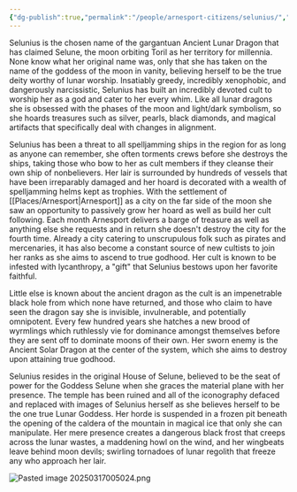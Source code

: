 ```yaml
---
{"dg-publish":true,"permalink":"/people/arnesport-citizens/selunius/","tags":["Character","Adversary","Ally"]}
---
```


Selunius is the chosen name of the gargantuan Ancient Lunar Dragon that has claimed Selune, the moon orbiting Toril as her territory for millennia.  None know what her original name was, only that she has taken on the name of the goddess of the moon in vanity, believing herself to be the true deity worthy of lunar worship.  Insatiably greedy, incredibly xenophobic, and dangerously narcissistic, Selunius has built an incredibly devoted cult to worship her as a god and cater to her every whim.  Like all lunar dragons she is obsessed with the phases of the moon and light/dark symbolism, so she hoards treasures such as silver, pearls, black diamonds, and magical artifacts that specifically deal with changes in alignment.  

Selunius has been a threat to all spelljamming ships in the region for as long as anyone can remember, she often torments crews before she destroys the ships, taking those who bow to her as cult members if they cleanse their own ship of nonbelievers.  Her lair is surrounded by hundreds of vessels that have been irreparably damaged and her hoard is decorated with a wealth of spelljamming helms kept as trophies.  With the settlement of [[Places/Arnesport\|Arnesport]] as a city on the far side of the moon she saw an opportunity to passively grow her hoard as well as build her cult following.  Each month Arnesport delivers a barge of treasure as well as anything else she requests and in return she doesn't destroy the city for the fourth time.  Already a city catering to unscrupulous folk such as pirates and mercenaries, it has also become a constant source of new cultists to join her ranks as she aims to ascend to true godhood.  Her cult is known to be infested with lycanthropy, a "gift" that Selunius bestows upon her favorite faithful.  

Little else is known about the ancient dragon as the cult is an impenetrable black hole from which none have returned, and those who claim to have seen the dragon say she is invisible, invulnerable, and potentially omnipotent.  Every few hundred years she hatches a new brood of wyrmlings which ruthlessly vie for dominance amongst themselves before they are sent off to dominate moons of their own.  Her sworn enemy is the Ancient Solar Dragon at the center of the system, which she aims to destroy upon attaining true godhood.  

Selunius resides in the original House of Selune, believed to be the seat of power for the Goddess Selune when she graces the material plane with her presence.  The temple has been ruined and all of the iconography defaced and replaced with images of Selunius herself as she believes herself to be the one true Lunar Goddess.  Her horde is suspended in a frozen pit beneath the opening of the caldera of the mountain in magical ice that only she can manipulate.  Her mere presence creates a dangerous black frost that creeps across the lunar wastes, a maddening howl on the wind, and her wingbeats leave behind moon devils; swirling tornadoes of lunar regolith that freeze any who approach her lair.  

![Pasted image 20250317005024.png](/img/user/Z_Attachments/Pasted%20image%2020250317005024.png)